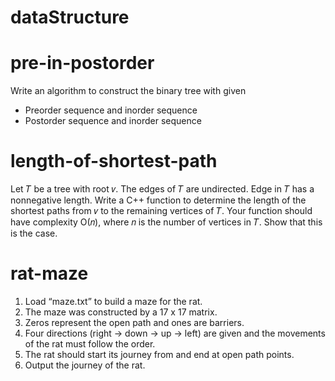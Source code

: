 # dataStructure
# pre-in-postorder
Write an algorithm to construct the binary tree with given
* Preorder sequence and inorder sequence
* Postorder sequence and inorder sequence

# length-of-shortest-path
Let 𝑇 be a tree with root 𝑣. The edges of 𝑇 are undirected. Edge in 𝑇 has a nonnegative length. Write a C++ function to determine the length of the shortest paths 
from 𝑣 to the remaining vertices of 𝑇. Your function should have complexity O(𝑛), where 𝑛 is the number of vertices in 𝑇. Show that this is the case.

# rat-maze
1. Load “maze.txt” to build a maze for the rat.
2. The maze was constructed by a 17 x 17 matrix.
3. Zeros represent the open path and ones are barriers.
4. Four directions (right -> down -> up -> left) are given and
the movements of the rat must follow the order.
5. The rat should start its journey from and end at open path
points.
6. Output the journey of the rat.
